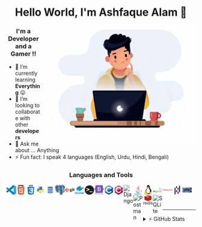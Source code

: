 <h1 align="center">Hello World, I'm Ashfaque Alam  👋</h1>



<img align="right" alt="GIF" src="https://github.com/AshfaqueAlam/AshfaqueAlam/blob/main/coding_gif/code6.gif?raw=true" width="413" height="317" />



<h3 align="center">I'm a Developer and a Gamer !!</h3>



- 🌱 I’m currently learning **Everything** 😛
- 👯 I’m looking to collaborate with other **developers**
- 💬 Ask me about ... Anything
- ⚡ Fun fact: I speak 4 languages (English, Urdu, Hindi, Bengali)



<h3 align="center">Languages and Tools</h3>

[<img align="left" alt="Visual Studio Code" width="26px" src="https://raw.githubusercontent.com/github/explore/80688e429a7d4ef2fca1e82350fe8e3517d3494d/topics/visual-studio-code/visual-studio-code.png" />][github]
[<img align="left" alt="HTML5" width="26px" src="https://raw.githubusercontent.com/github/explore/80688e429a7d4ef2fca1e82350fe8e3517d3494d/topics/html/html.png" />][github]
[<img align="left" alt="CSS3" width="26px" src="https://raw.githubusercontent.com/github/explore/80688e429a7d4ef2fca1e82350fe8e3517d3494d/topics/css/css.png" />][github]
<!-- [<img align="left" alt="CSharp" width="26px" src="https://raw.githubusercontent.com/github/explore/80688e429a7d4ef2fca1e82350fe8e3517d3494d/topics/csharp/csharp.png" />][github] -->
<!-- [<img align="left" alt="JavaScript" width="26px" src="https://raw.githubusercontent.com/github/explore/80688e429a7d4ef2fca1e82350fe8e3517d3494d/topics/javascript/javascript.png" />][github] -->
<!-- [<img align="left" alt="React" width="26px" src="https://raw.githubusercontent.com/github/explore/80688e429a7d4ef2fca1e82350fe8e3517d3494d/topics/react/react.png" />][github] -->
<!-- [<img align="left" alt="Node.js" width="26px" src="https://raw.githubusercontent.com/github/explore/80688e429a7d4ef2fca1e82350fe8e3517d3494d/topics/nodejs/nodejs.png" />][github] -->
[<img align="left" alt="python" width="26px" src="https://raw.githubusercontent.com/github/explore/80688e429a7d4ef2fca1e82350fe8e3517d3494d/topics/python/python.png" />][github]
<!-- [<img align="left" alt="flask" width="26px" src="https://raw.githubusercontent.com/github/explore/80688e429a7d4ef2fca1e82350fe8e3517d3494d/topics/flask/flask.png" />][github] -->
[<img align="left" alt="SQL" width="26px" src="https://raw.githubusercontent.com/github/explore/80688e429a7d4ef2fca1e82350fe8e3517d3494d/topics/sql/sql.png" />][github]
[<img align="left" alt="postgreSQL" width="26px" src="https://raw.githubusercontent.com/github/explore/80688e429a7d4ef2fca1e82350fe8e3517d3494d/topics/postgresql/postgresql.png" />][github]
[<img align="left" alt="Git" width="26px" src="https://raw.githubusercontent.com/github/explore/80688e429a7d4ef2fca1e82350fe8e3517d3494d/topics/git/git.png" />][github]
[<img align="left" alt="Docker" width="26px" src="https://raw.githubusercontent.com/github/explore/80688e429a7d4ef2fca1e82350fe8e3517d3494d/topics/docker/docker.png" />][github]
[<img align="left" alt="Terminal" width="26px" src="https://raw.githubusercontent.com/github/explore/80688e429a7d4ef2fca1e82350fe8e3517d3494d/topics/terminal/terminal.png" />][github]
[<img align="left" alt="Bootstrap" width="26px" src="https://raw.githubusercontent.com/devicons/devicon/master/icons/bootstrap/bootstrap-plain-wordmark.svg" />][github]
[<img align="left" alt="C" width="26px" src="https://raw.githubusercontent.com/devicons/devicon/master/icons/c/c-original.svg" />][github]
[<img align="left" alt="CPP" width="26px" src="https://raw.githubusercontent.com/devicons/devicon/master/icons/cplusplus/cplusplus-original.svg" />][github]
[<img align="left" alt="Django" width="26px" src="https://cdn.jsdelivr.net/gh/devicons/devicon/icons/django/django-plain.svg" />][github]
[<img align="left" alt="Java" width="26px" src="https://raw.githubusercontent.com/devicons/devicon/master/icons/java/java-original.svg" />][github]
[<img align="left" alt="Linux" width="26px" src="https://raw.githubusercontent.com/devicons/devicon/master/icons/linux/linux-original.svg" />][github]
[<img align="left" alt="MySQL" width="26px" src="https://raw.githubusercontent.com/devicons/devicon/master/icons/mysql/mysql-original-wordmark.svg" />][github]
[<img align="left" alt="Oracle" width="26px" src="https://raw.githubusercontent.com/devicons/devicon/master/icons/oracle/oracle-original.svg" />][github]
[<img align="left" alt="Pandas" width="26px" src="https://raw.githubusercontent.com/devicons/devicon/2ae2a900d2f041da66e950e4d48052658d850630/icons/pandas/pandas-original.svg" />][github]
[<img align="left" alt="PHP" width="26px" src="https://raw.githubusercontent.com/devicons/devicon/master/icons/php/php-original.svg" />][github]
[<img align="left" alt="Postman" width="26px" src="https://www.vectorlogo.zone/logos/getpostman/getpostman-icon.svg" />][github]
[<img align="left" alt="Redis" width="26px" src="https://raw.githubusercontent.com/devicons/devicon/master/icons/redis/redis-original-wordmark.svg" />][github]
[<img align="left" alt="SQLite" width="26px" src="https://www.vectorlogo.zone/logos/sqlite/sqlite-icon.svg" />][github]

<br /><br /><br />

---



<details>
  <summary> ⚡ GitHub Stats </summary> <br>
  <div align="center">
    <img height="190em" align="center" alt="Ashfaque's GitHub Stats" src="https://github-readme-stats.vercel.app/api?username=AshfaqueAlam&title_color=2185FF&text_color=C9D1D9&icon_color=6CA6FE&show_icons=true&hide_border=1&bg_color=0D1117&theme=dracula&include_all_commits=true&count_private=true" />
    <img height="350em" align="center" alt="Ashfaque's GitHub Top Languages" src="https://github-readme-stats.vercel.app/api/top-langs/?username=AshfaqueAlam&title_color=2185FF&text_color=C9D1D9&icon_color=DD6387&show_icons=true&hide_border=1&bg_color=0D1117&langs_count=10&theme=dracula" />
  </div>
</details>



[github]: https://github.com/AshfaqueAlam

